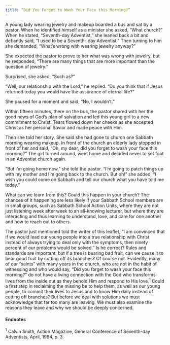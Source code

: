 ```yaml
---
title: “Did You Forget to Wash Your Face this Morning?”
---
```


A young lady wearing jewelry and makeup boarded a bus and sat by a pastor. When he identified himself as a minister she asked, “What church?” When he stated, “Seventh-day Adventist,” she leaned back a bit and defiantly said, “I used to be a Seventh- day Adventist.” Then turning to him she demanded, “What’s wrong with wearing jewelry anyway?”

She expected the pastor to prove to her what was wrong with jewelry, but he responded, “There are many things that are more important than the question of jewelry.”

Surprised, she asked, “Such as?”

“Well, our relationship with the Lord,” he replied. “Do you think that if Jesus returned today you would have the assurance of eternal life?”

She paused for a moment and said, “No, I wouldn’t.”

Within fifteen minutes, there on the bus, the pastor shared with her the good news of God’s plan of salvation and led this young girl to a new commitment to Christ. Tears flowed down her cheeks as she accepted Christ as her personal Savior and made peace with Him.

Then she told her story. She said she had gone to church one Sabbath morning wearing makeup. In front of the church an elderly lady stopped in front of her and said, “Oh, my dear, did you forget to wash your face this morning?” The girl turned around, went home and decided never to set foot in an Adventist church again.

“But I’m going home now,” she told the pastor. “I’m going to patch things up with my mother and I’m going back to the church. But oh!” she added, “I wish you could come on Sabbath and tell our church what you have told me today.”

What can we learn from this? Could this happen in your church? The chances of it happening are less likely if your Sabbath School members are in small groups, such as Sabbath School Action Units, where they are not just listening week after week to an all-knowing lecturer, but where they are interacting and thus learning to understand, love, and care for one another and how to reach out to others.

The pastor just mentioned told the writer of this leaflet, “I am convinced that if we would lead our young people into a true relationship with Christ instead of always trying to deal only with the symptoms, then ninety percent of our problems would be solved.” Is he correct? Rules and standards are important, but if a tree is bearing bad fruit, can we cause it to bear good fruit by cutting off its branches? Of course not. Evidently, many of our “saints” with many years in the church, who are not in the habit of witnessing and who would say, “Did you forget to wash your face this morning?” do not have a living connection with the God who transforms lives from the inside out as they behold Him and respond to His love.<sup>1</sup> Could a first step in reclaiming the missing be to help them, as well as our young people, to commit their lives to Jesus and to know Him daily instead of cutting off branches? But before we deal with solutions we must acknowledge that far too many are leaving. We must also examine the reasons they leave and why we should be deeply concerned.

#### Endnotes

<sup>1</sup> Calvin Smith, Action Magazine, General Conference of Seventh-day Adventists, April, 1994, p. 3.